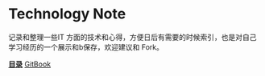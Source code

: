 Technology Note
===============

记录和整理一些IT 方面的技术和心得，方便日后有需要的时候索引，也是对自己学习经历的一个展示和b保存，欢迎建议和 Fork。


[**目录**](SUMMARY.md)
[GitBook](https://firemiles.gitbooks.io/note/content/)